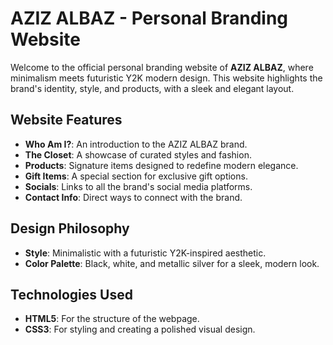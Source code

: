 # AZIZ ALBAZ - Personal Branding Website

Welcome to the official personal branding website of **AZIZ ALBAZ**, where minimalism meets futuristic Y2K modern design. This website highlights the brand's identity, style, and products, with a sleek and elegant layout.

## Website Features
- **Who Am I?**: An introduction to the AZIZ ALBAZ brand.
- **The Closet**: A showcase of curated styles and fashion.
- **Products**: Signature items designed to redefine modern elegance.
- **Gift Items**: A special section for exclusive gift options.
- **Socials**: Links to all the brand's social media platforms.
- **Contact Info**: Direct ways to connect with the brand.

## Design Philosophy
- **Style**: Minimalistic with a futuristic Y2K-inspired aesthetic.
- **Color Palette**: Black, white, and metallic silver for a sleek, modern look.

## Technologies Used
- **HTML5**: For the structure of the webpage.
- **CSS3**: For styling and creating a polished visual design.
